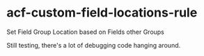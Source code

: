 # acf-custom-field-locations-rule
Set Field Group Location based on Fields other Groups

Still testing, there's a lot of debugging code hanging around.

